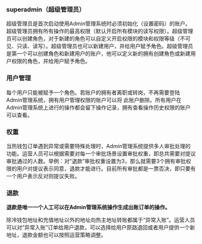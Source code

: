 ### superadmin（超级管理员）
超级管理员是⾸次启动使⽤Admin管理系统时必须初始化（设置密码）的账户。超级管理员拥有所有操作的最⾼权限（默认开启所有模块的读写权限）。超级管理员可以创建⻆⾊，对于新建的⻆⾊可以⾃定义开启权限的模块和权限等级（不可⻅、只读、读写）。超级管理员也可以新建⽤户，并给⽤户赋予⻆⾊。超级管理员是第⼀个可以创建⻆⾊和新建⽤户的账户，他可以定义新的拥有创建⻆⾊或新建⽤户权限的⻆⾊，并给⽤户赋予⻆⾊。

### ⽤户管理
每个⽤户只能被赋予⼀个⻆⾊。若账户的拥有者离职或转岗，不再需要登陆Admin管理系统，拥有⽤户管理权限的账户可以将
此账户删除。所有⽤户在Admin管理系统上进⾏的操作都会留下操作记录，拥有查看操作历史权限的账户可以查看。

### 权重
当热钱包订单遇到异常或需要特殊处理时，Admin管理系统提供多⼈审批处理的功能。运营⼈员可以根据需要对每⼀个审批场景设置审批权重，即总共需要对提议审批通过的⼈数。举例：对“退款”审批权重设置为3，那么就需要3个拥有审批权限的⽤户对提议表示同意，退款才能进⾏。⽬前所有审批都是⼀票否决，即只要有⼀个⽤户表示反对则提议失败。

<!-- ### 多签处理异常问题
在系统订单遇到异常时，需要多人审批处理（也可以在Jadepool配置中改成单人审批，只需将问题处理权重设置为1）。目前Jadepool Hub订单有以下三种异常情况：

1. 订单冻结
当Jadepool Hub将交易发送至节点（上链）报错，订单会停留在冻结(holding)状态。但上链报错不代表交易一定发送失败，所以冻结订单需要人工介入，在链上确认交易是否发送成功。订单冻结后不能立刻被处理，需要等待一段时间（该时间配置可以在“Jadepool服务”的“系统配置”中修改），时间段过后“高级管理”->“问题处理”页面会显示出这笔订单待处理。每个处理人都需要在区块链上确认该笔交易的真实状态，由一个账号提出解决方案，另外的账号同意或拒绝解决方案。通过一个处理方案必须是全员通过，一个账户拒绝方案则整个提议失败。处理方式如下：如果经人工确认后交易已成功上链，即可选择“上链成功”并填入哈希和区块号。接下来订单会变成“处理中（pending）”状态，如果系统核实交易信息属实，订单会自动变成“已完成（done）”状态，如果不符合则会失败；如果经人工确认后交易没有上链，则选择“上链失败”并选择订单需要重新处理或者直接失败。

2. 合约异常
为防止智能合约漏洞而导致过度消耗ETH，一旦某ERC20的转账出现失败，Jadepool Hub将暂停所有该ERC20的出账。此时需要人工介入调查转账失败原因，确认没有问题之后在“问题处理”页面提议并通过放行。

3. 异常入账
对于单账户模式充值的币种来说，如果转账来自于冷钱包以外的账户且交易memo不是Jadepool Hub提供，会生成异常入账订单。对于其他链，除冷钱包地址和充值地址以外的地址向热主地址转账都属于异常入账。对于这种情况，可以选择给用户退款或者将异常入账订单变为充值订单。处理方式如下，两个处理方式均在订单详情页面对选中订单发起：退款：可以选择给用户原路退回或者用户提供一个新地址，同时也可以按照运营策略扣除一定的手续费；识别为充值：为了平账，系统会生成一个撤销订单，金额是异常入账订单金额的负数，然后生成一个相同金额的充值订单。 -->

### 退款
**退款是唯⼀⼀个⼈⼯可以在Admin管理系统操作⽣成出账订单的操作。**

除冷钱包地址和充值地址以外的地址向热主地址转账都属于“异常⼊账”。运营⼈员可以对“异常⼊账”订单给⽤户退款，可以选择给⽤户原路退回或者⽤户提供⼀个新地址，退款⾦额也可以按照运营策略调整。